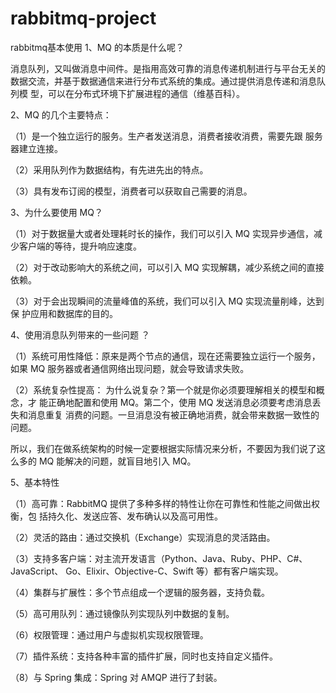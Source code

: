 # rabbitmq-project
rabbitmq基本使用
1、MQ 的本质是什么呢？ 

  消息队列，又叫做消息中间件。是指用高效可靠的消息传递机制进行与平台无关的 数据交流，并基于数据通信来进行分布式系统的集成。通过提供消息传递和消息队列模 型，可以在分布式环境下扩展进程的通信（维基百科）。
  
2、MQ 的几个主要特点： 

  （1）是一个独立运行的服务。生产者发送消息，消费者接收消费，需要先跟 服务器建立连接。 
  
  （2）采用队列作为数据结构，有先进先出的特点。
  
  （3）具有发布订阅的模型，消费者可以获取自己需要的消息。

3、为什么要使用 MQ？ 

  （1）对于数据量大或者处理耗时长的操作，我们可以引入 MQ 实现异步通信，减少客户端的等待，提升响应速度。 
  
  （2）对于改动影响大的系统之间，可以引入 MQ 实现解耦，减少系统之间的直接依赖。 
  
  （3）对于会出现瞬间的流量峰值的系统，我们可以引入 MQ 实现流量削峰，达到保 护应用和数据库的目的。 

4、使用消息队列带来的一些问题 ？

  （1）系统可用性降低：原来是两个节点的通信，现在还需要独立运行一个服务，如果 MQ 服务器或者通信网络出现问题，就会导致请求失败。 
  
  （2）系统复杂性提高： 为什么说复杂？第一个就是你必须要理解相关的模型和概念，才 能正确地配置和使用 MQ。第二个，使用 MQ 发送消息必须要考虑消息丢失和消息重复 消费的问题。一旦消息没有被正确地消费，就会带来数据一致性的问题。 
  
  所以，我们在做系统架构的时候一定要根据实际情况来分析，不要因为我们说了这 么多的 MQ 能解决的问题，就盲目地引入 MQ。

5、基本特性

  （1）高可靠：RabbitMQ 提供了多种多样的特性让你在可靠性和性能之间做出权衡，包 括持久化、发送应答、发布确认以及高可用性。 

  （2）灵活的路由：通过交换机（Exchange）实现消息的灵活路由。 

  （3）支持多客户端：对主流开发语言（Python、Java、Ruby、PHP、C#、JavaScript、 Go、Elixir、Objective-C、Swift 等）都有客户端实现。 
  
  （4）集群与扩展性：多个节点组成一个逻辑的服务器，支持负载。 
  
  （5）高可用队列：通过镜像队列实现队列中数据的复制。
  
  （6）权限管理：通过用户与虚拟机实现权限管理。 
  
  （7）插件系统：支持各种丰富的插件扩展，同时也支持自定义插件。 
  
  （8）与 Spring 集成：Spring 对 AMQP 进行了封装。
